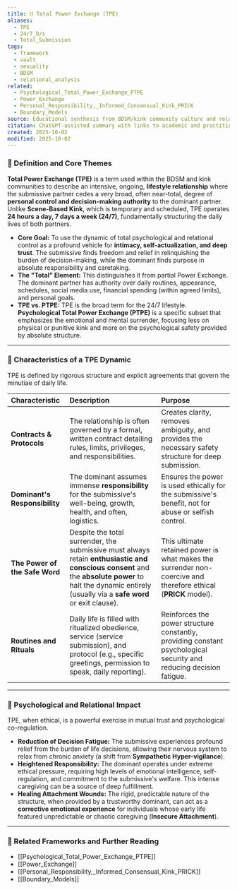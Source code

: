 ```yaml
---
title: ⛓️ Total Power Exchange (TPE)
aliases:
  - TPE
  - 24/7_D/s
  - Total_Submission
tags:
  - framework
  - vault
  - sexuality
  - BDSM
  - relational_analysis
related:
  - Psychological_Total_Power_Exchange_PTPE
  - Power_Exchange
  - Personal_Responsibility,_Informed_Consensual_Kink_PRICK
  - Boundary_Models
source: Educational synthesis from BDSM/kink community culture and relational theory
citation: ChatGPT-assisted summary with links to academic and practitioner materials
created: 2025-10-02
modified: 2025-10-02
---
```

### 🧩 Definition and Core Themes

**Total Power Exchange (TPE)** is a term used within the BDSM and kink communities to describe an intensive, ongoing, **lifestyle relationship** where the submissive partner cedes a very broad, often near-total, degree of **personal control and decision-making authority** to the dominant partner. Unlike **Scene-Based Kink**, which is temporary and scheduled, TPE operates **24 hours a day, 7 days a week (24/7)**, fundamentally structuring the daily lives of both partners.

-   **Core Goal:** To use the dynamic of total psychological and relational control as a profound vehicle for **intimacy, self-actualization, and deep trust**. The submissive finds freedom and relief in relinquishing the burden of decision-making, while the dominant finds purpose in absolute responsibility and caretaking.
-   **The "Total" Element:** This distinguishes it from partial Power Exchange. The dominant partner has authority over daily routines, appearance, schedules, social media use, financial spending (within agreed limits), and personal goals.
-   **TPE vs. PTPE:** TPE is the broad term for the 24/7 lifestyle. **Psychological Total Power Exchange (PTPE)** is a specific subset that emphasizes the emotional and mental surrender, focusing less on physical or punitive kink and more on the psychological safety provided by absolute structure.

***

### 🌿 Characteristics of a TPE Dynamic

TPE is defined by rigorous structure and explicit agreements that govern the minutiae of daily life.

| Characteristic | Description | Purpose |
| :--- | :--- | :--- |
| **Contracts & Protocols** | The relationship is often governed by a formal, written contract detailing rules, limits, privileges, and responsibilities. | Creates clarity, removes ambiguity, and provides the necessary safety structure for deep submission. |
| **Dominant's Responsibility** | The dominant assumes immense **responsibility** for the submissive's well-being, growth, health, and often, logistics. | Ensures the power is used ethically for the submissive's benefit, not for abuse or selfish control. |
| **The Power of the Safe Word** | Despite the total surrender, the submissive must always retain **enthusiastic and conscious consent** and the **absolute power** to halt the dynamic entirely (usually via a **safe word** or exit clause). | This ultimate retained power is what makes the surrender non-coercive and therefore ethical (**PRICK** model). |
| **Routines and Rituals** | Daily life is filled with ritualized obedience, service (service submission), and protocol (e.g., specific greetings, permission to speak, daily reporting). | Reinforces the power structure constantly, providing constant psychological security and reducing decision fatigue. |

***

### 🧠 Psychological and Relational Impact

TPE, when ethical, is a powerful exercise in mutual trust and psychological co-regulation.

-   **Reduction of Decision Fatigue:** The submissive experiences profound relief from the burden of life decisions, allowing their nervous system to relax from chronic anxiety (a shift from **Sympathetic Hyper-vigilance**).
-   **Heightened Responsibility:** The dominant operates under extreme ethical pressure, requiring high levels of emotional intelligence, self-regulation, and commitment to the submissive's welfare. This intense caregiving can be a source of deep fulfillment.
-   **Healing Attachment Wounds:** The rigid, predictable nature of the structure, when provided by a trustworthy dominant, can act as a **corrective emotional experience** for individuals whose early life featured unpredictable or chaotic caregiving (**Insecure Attachment**).

***

### 🔗 Related Frameworks and Further Reading

-   [[Psychological_Total_Power_Exchange_PTPE]]
-   [[Power_Exchange]]
-   [[Personal_Responsibility,_Informed_Consensual_Kink_PRICK]]
-   [[Boundary_Models]]